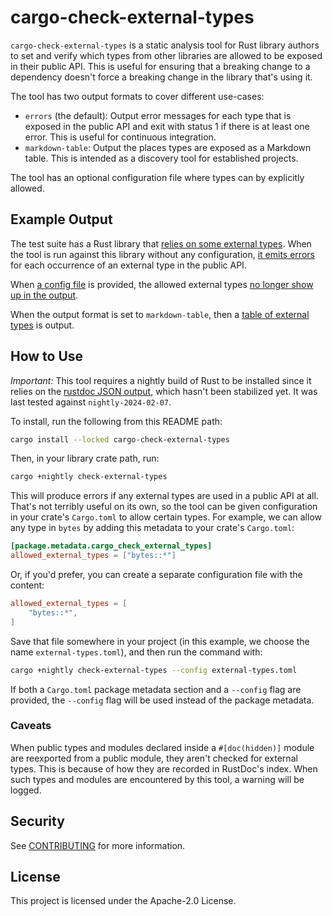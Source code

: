 cargo-check-external-types
==========================

`cargo-check-external-types` is a static analysis tool for Rust library authors
to set and verify which types from other libraries are allowed to be exposed in
their public API. This is useful for ensuring that a breaking change to a dependency
doesn't force a breaking change in the library that's using it.

The tool has two output formats to cover different use-cases:
- `errors` (the default): Output error messages for each type that is exposed in
  the public API and exit with status 1 if there is at least one error. This is useful
  for continuous integration.
- `markdown-table`: Output the places types are exposed as a Markdown table. This is intended
  as a discovery tool for established projects.

The tool has an optional configuration file where types can by explicitly allowed.

Example Output
--------------

The test suite has a Rust library that [relies on some external types](test-workspace/test-crate/src/lib.rs).
When the tool is run against this library without any configuration,
[it emits errors](tests/default-config-expected-output.md)
for each occurrence of an external type in the public API.

When [a config file](tests/allow-some-types.toml) is provided,
the allowed external types [no longer show up in the output](tests/allow-some-types-expected-output.md).

When the output format is set to `markdown-table`, then
a [table of external types](tests/output-format-markdown-table-expected-output.md) is output.

How to Use
----------

_Important:_ This tool requires a nightly build of Rust to be installed since it relies on
the [rustdoc JSON output](https://github.com/rust-lang/rust/issues/76578), which hasn't been
stabilized yet. It was last tested against `nightly-2024-02-07`.

To install, run the following from this README path:

```bash
cargo install --locked cargo-check-external-types
```

Then, in your library crate path, run:
```bash
cargo +nightly check-external-types
```

This will produce errors if any external types are used in a public API at all. That's not terribly useful
on its own, so the tool can be given configuration in your crate's `Cargo.toml` to allow certain types. 
For example, we can allow any type in `bytes` by adding this metadata to your crate's `Cargo.toml`:

```toml
[package.metadata.cargo_check_external_types]
allowed_external_types = ["bytes::*"]
```

Or, if you'd prefer, you can create a separate configuration file with the content:

```toml
allowed_external_types = [
    "bytes::*",
]
```

Save that file somewhere in your project (in this example, we choose the name `external-types.toml`), and then
run the command with:

```bash
cargo +nightly check-external-types --config external-types.toml
```

If both a `Cargo.toml` package metadata section and a `--config` flag are provided, the `--config` flag will be used
instead of the package metadata.

### Caveats

When public types and modules declared inside a `#[doc(hidden)]` module are reexported from a public module, they aren't checked for external types. This is because of how they are recorded in RustDoc's index. When such types and modules are encountered by this tool, a warning will be logged.

## Security

See [CONTRIBUTING](CONTRIBUTING.md#security-issue-notifications) for more information.

## License

This project is licensed under the Apache-2.0 License.
